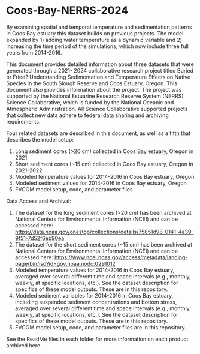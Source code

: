 # Coos-Bay-NERRS-2024
By examining spatial and temporal temperature and sedimentation patterns in Coos Bay estuary this dataset builds on previous projects. The model expanded by 1) adding water temperature as a dynamic variable and 2) increasing the time period of the simulations, which now include three full years from 2014-2016.

This document provides detailed information about three datasets that were generated through a 2021- 2024 collaborative research project titled Buried or Fried? Understanding Sedimentation and Temperature Effects on Native Species in the South Slough Reserve and Coos Estuary, Oregon.  This document also provides information about the project. The project was supported by the National Estuarine Research Reserve System (NERRS) Science Collaborative, which is funded by the National Oceanic and Atmospheric Administration. All Science Collaborative supported projects that collect new data adhere to federal data sharing and archiving requirements. 

Four related datasets are described in this document, as well as a fifth that describes the model setup:
1. Long sediment cores (>20 cm) collected in Coos Bay estuary, Oregon in 2021
2. Short sediment cores (~15 cm) collected in Coos Bay estuary, Oregon in 2021-2022
3. Modeled temperature values for 2014-2016 in Coos Bay estuary, Oregon
4. Modeled sediment values for 2014-2016 in Coos Bay estuary, Oregon
5. FVCOM model setup, code, and parameter files

Data Access and Archival:
1. The dataset for the long sediment cores (>20 cm) has been archived at National Centers for Environmental Information (NCEI) and can be accessed here: https://data.noaa.gov/onestop/collections/details/75851d98-0141-4e39-9f51-7d52f6eb90ea
2. The dataset for the short sediment cores (~15 cm) has been archived at National Centers for Environmental Information (NCEI) and can be accessed here: https://www.ncei.noaa.gov/access/metadata/landing-page/bin/iso?id=gov.noaa.nodc:0291012
3. Modeled temperature values for 2014-2016 in Coos Bay estuary, averaged over several different time and space intervals (e.g., monthly, weekly, at specific locations, etc.). See the dataset description for specifics of these model outputs. These are in this repository.  
4. Modeled sediment variables for 2014-2016 in Coos Bay estuary, including suspended sediment concentrations and bottom stress, averaged over several different time and space intervals (e.g., monthly, weekly, at specific locations, etc.). See the dataset description for specifics of these model outputs. These are in this repository.
5. FVCOM model setup, code, and parameter files are in this repository. 

See the ReadMe files in each folder for more information on each product archived here. 
